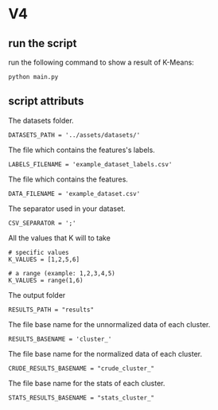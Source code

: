 # V4

## run the script

run the following command to show a result of K-Means:
```
python main.py
```

## script attributs

The datasets folder.
```
DATASETS_PATH = '../assets/datasets/'
```

The file which contains the features's labels.
```
LABELS_FILENAME = 'example_dataset_labels.csv'
```

The file which contains the features.
```
DATA_FILENAME = 'example_dataset.csv'
```

The separator used in your dataset.
```
CSV_SEPARATOR = ';'
```

All the values that K will to take
```
# specific values
K_VALUES = [1,2,5,6]

# a range (example: 1,2,3,4,5)
K_VALUES = range(1,6)
```

The output folder
```
RESULTS_PATH = "results"
```

The file base name for the unnormalized data of each cluster.
```
RESULTS_BASENAME = 'cluster_'
```

The file base name for the normalized data of each cluster.
```
CRUDE_RESULTS_BASENAME = "crude_cluster_"
```

The file base name for the stats of each cluster.
```
STATS_RESULTS_BASENAME = "stats_cluster_"
```
